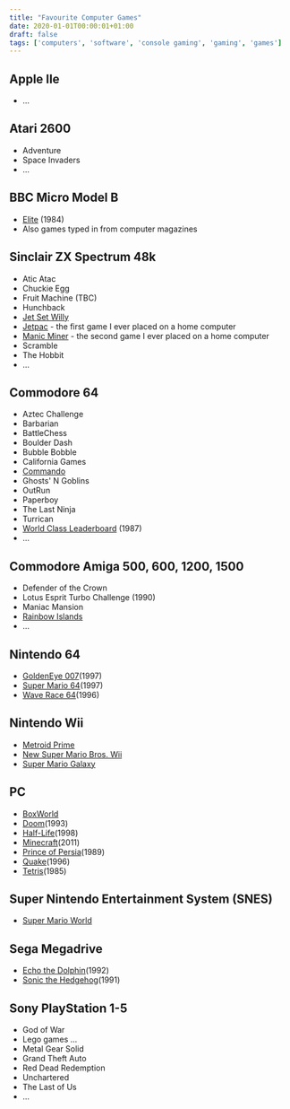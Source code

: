 ```yaml
---
title: "Favourite Computer Games"
date: 2020-01-01T00:00:01+01:00
draft: false
tags: ['computers', 'software', 'console gaming', 'gaming', 'games']
---
```


## Apple IIe
- ...

## Atari 2600
- Adventure
- Space Invaders
- ...

## BBC Micro Model B
- [Elite](https://en.wikipedia.org/wiki/Elite_(video_game)/) (1984)
- Also games typed in from computer magazines


## Sinclair ZX Spectrum 48k
- Atic Atac
- Chuckie Egg
- Fruit Machine (TBC)
- Hunchback
- [Jet Set Willy](https://en.wikipedia.org/wiki/Jet_Set_Willy/)
- [Jetpac](https://en.wikipedia.org/wiki/Jetpac/) - the first game I ever placed on a home computer
- [Manic Miner](https://en.wikipedia.org/wiki/Manic_Miner/) - the second game I ever placed on a home computer
- Scramble
- The Hobbit
- ...

## Commodore 64
- Aztec Challenge
- Barbarian
- BattleChess
- Boulder Dash
- Bubble Bobble
- California Games
- [Commando](https://en.wikipedia.org/wiki/Commando_(video_game)/)
- Ghosts' N Goblins
- OutRun
- Paperboy
- The Last Ninja
- Turrican
- [World Class Leaderboard](https://en.wikipedia.org/wiki/Leader_Board) (1987)
- ...

## Commodore Amiga 500, 600, 1200, 1500
- Defender of the Crown
- Lotus Esprit Turbo Challenge (1990)
- Maniac Mansion
- [Rainbow Islands](https://en.wikipedia.org/wiki/Rainbow_Islands:_The_Story_of_Bubble_Bobble_2/)
- ...


## Nintendo 64
- [GoldenEye 007](https://en.wikipedia.org/wiki/GoldenEye_007_(1997_video_game)/)(1997)
- [Super Mario 64](https://en.wikipedia.org/wiki/Super_Mario_64/)(1997)
- [Wave Race 64](https://en.wikipedia.org/wiki/Wave_Race_64/)(1996)

## Nintendo Wii
- [Metroid Prime](https://en.wikipedia.org/wiki/Metroid_Prime:_Trilogy/)
- [New Super Mario Bros. Wii](https://en.wikipedia.org/wiki/New_Super_Mario_Bros._Wii/)
- [Super Mario Galaxy](https://en.wikipedia.org/wiki/Super_Mario_Galaxy/)

## PC
- [BoxWorld](https://en.wikipedia.org/wiki/Sokoban/)
- [Doom](https://en.wikipedia.org/wiki/Doom_(1993_video_game)/)(1993)
- [Half-Life](https://en.wikipedia.org/wiki/Half-Life_(series)/)(1998)
- [Minecraft](https://en.wikipedia.org/wiki/Minecraft/)(2011)
- [Prince of Persia](https://en.wikipedia.org/wiki/Prince_of_Persia_(1989_video_game)/)(1989)
- [Quake](https://en.wikipedia.org/wiki/Quake_(video_game)/)(1996)
- [Tetris](https://en.wikipedia.org/wiki/Tetris/)(1985)

## Super Nintendo Entertainment System (SNES)
- [Super Mario World](https://en.wikipedia.org/wiki/Super_Mario_World/)

## Sega Megadrive
- [Echo the Dolphin](https://en.wikipedia.org/wiki/Ecco_the_Dolphin_(video_game)/)(1992)
- [Sonic the Hedgehog](https://en.wikipedia.org/wiki/Sonic_the_Hedgehog_(1991_video_game)/)(1991)

## Sony PlayStation 1-5
- God of War
- Lego games ...
- Metal Gear Solid
- Grand Theft Auto
- Red Dead Redemption
- Unchartered
- The Last of Us
- ...

